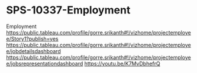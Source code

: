 # SPS-10337-Employment
Employment
https://public.tableau.com/profile/gorre.srikanth#!/vizhome/projectemployee/Story1?publish=yes
https://public.tableau.com/profile/gorre.srikanth#!/vizhome/projectemployee/jobdetailsdashboard
https://public.tableau.com/profile/gorre.srikanth#!/vizhome/projectemployee/jobsrepresentationdashboard
https://youtu.be/K7MvDbhefrQ
